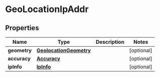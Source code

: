 

# GeoLocationIpAddr


## Properties

Name | Type | Description | Notes
------------ | ------------- | ------------- | -------------
**geometry** | [**GeolocationGeometry**](GeolocationGeometry.md) |  |  [optional]
**accuracy** | [**Accuracy**](Accuracy.md) |  |  [optional]
**ipInfo** | [**IpInfo**](IpInfo.md) |  |  [optional]




